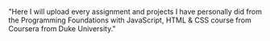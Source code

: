 "Here I will upload every assignment and projects I have personally did from the Programming Foundations with JavaScript, HTML & CSS course from Coursera from Duke University."
